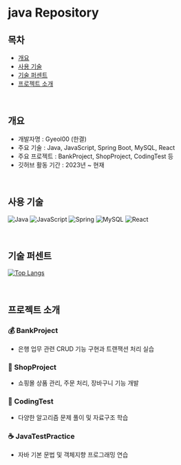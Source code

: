 # java Repository

## 목차
- [개요](#개요)
- [사용 기술](#사용-기술)
- [기술 퍼센트](#기술-퍼센트)
- [프로젝트 소개](#프로젝트-소개)

<br>

## 개요
- 개발자명 : Gyeol00 (한결)
- 주요 기술 : Java, JavaScript, Spring Boot, MySQL, React
- 주요 프로젝트 : BankProject, ShopProject, CodingTest 등
- 깃허브 활동 기간 : 2023년 ~ 현재

<br>

## 사용 기술
![Java](https://img.shields.io/badge/Java-ED8B00?style=for-the-badge&logo=openjdk&logoColor=white)
![JavaScript](https://img.shields.io/badge/JavaScript-F7DF1E?style=for-the-badge&logo=JavaScript&logoColor=white)
![Spring](https://img.shields.io/badge/Spring-6DB33F?style=for-the-badge&logo=spring&logoColor=white)
![MySQL](https://img.shields.io/badge/MySQL-00000F?style=for-the-badge&logo=mysql&logoColor=white)
![React](https://img.shields.io/badge/React-61DAFB?style=for-the-badge&logo=react&logoColor=black)

<br>

## 기술 퍼센트
[![Top Langs](https://github-readme-stats.vercel.app/api/top-langs/?username=Gyeol00&layout=compact)](https://github.com/anuraghazra/github-readme-stats)

<br>

## 프로젝트 소개

### 💰 BankProject
- 은행 업무 관련 CRUD 기능 구현과 트랜잭션 처리 실습  

### 🛒 ShopProject
- 쇼핑몰 상품 관리, 주문 처리, 장바구니 기능 개발  

### 🧩 CodingTest
- 다양한 알고리즘 문제 풀이 및 자료구조 학습  

### ☕ JavaTestPractice
- 자바 기본 문법 및 객체지향 프로그래밍 연습  
